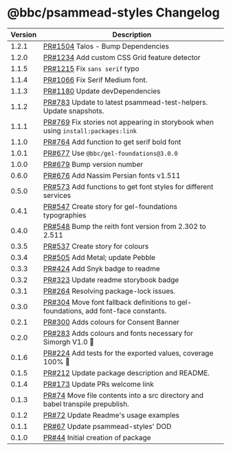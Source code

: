 # @bbc/psammead-styles Changelog

<!-- prettier-ignore -->
| Version | Description |
|---------|-------------|
| 1.2.1 | [PR#1504](https://github.com/bbc/psammead/pull/1504) Talos - Bump Dependencies |
| 1.2.0 | [PR#1234](https://github.com/bbc/psammead/pull/1234) Add custom CSS Grid feature detector |
| 1.1.5 | [PR#1215](https://github.com/bbc/psammead/pull/1215) Fix `sans serif` typo |
| 1.1.4 | [PR#1066](https://github.com/bbc/psammead/pull/1066) Fix Serif Medium font. |
| 1.1.3 | [PR#1180](https://github.com/bbc/psammead/pull/1180) Update devDependencies |
| 1.1.2 | [PR#783](https://github.com/bbc/psammead/pull/783) Update to latest psammead-test-helpers. Update snapshots. |
| 1.1.1 | [PR#769](https://github.com/bbc/psammead/pull/769) Fix stories not appearing in storybook when using `install:packages:link` |
| 1.1.0   | [PR#764](https://github.com/bbc/psammead/pull/764) Add function to get serif bold font |
| 1.0.1   | [PR#677](https://github.com/bbc/psammead/pull/677) Use `@bbc/gel-foundations@3.0.0` |
| 1.0.0   | [PR#679](https://github.com/bbc/psammead/pull/679) Bump version number |
| 0.6.0   | [PR#676](https://github.com/bbc/psammead/pull/676) Add Nassim Persian fonts v1.511 |
| 0.5.0   | [PR#573](https://github.com/bbc/psammead/pull/573) Add functions to get font styles for different services |
| 0.4.1   | [PR#547](https://github.com/bbc/psammead/pull/547) Create story for gel-foundations typographies |
| 0.4.0   | [PR#548](https://github.com/bbc/psammead/pull/548) Bump the reith font version from 2.302 to 2.511 |
| 0.3.5   | [PR#537](https://github.com/bbc/psammead/pull/537) Create story for colours |
| 0.3.4   | [PR#505](https://github.com/bbc/psammead/pull/505) Add Metal; update Pebble |
| 0.3.3   | [PR#424](https://github.com/bbc/psammead/pull/424) Add Snyk badge to readme |
| 0.3.2   | [PR#323](https://github.com/BBC/psammead/pull/323) Update readme storybook badge |
| 0.3.1   | [PR#264](https://github.com/BBC/psammead/pull/319) Resolving package-lock issues. |
| 0.3.0   |  [PR#304](https://github.com/BBC-News/psammead/pull/304) Move font fallback definitions to gel-foundations, add font-face constants. |
| 0.2.1   |  [PR#300](https://github.com/BBC-News/psammead/pull/300) Adds colours for Consent Banner |
| 0.2.0   |  [PR#283](https://github.com/BBC-News/psammead/pull/283) Adds colours and fonts necessary for Simorgh V1.0 :art: |
| 0.1.6   | [PR#224](https://github.com/BBC-News/psammead/pull/224) Add tests for the exported values, coverage 100% :tada: |
| 0.1.5   | [PR#212](https://github.com/BBC-News/psammead/pull/212) Update package description and README. |
| 0.1.4   | [PR#173](https://github.com/BBC-News/psammead/pull/173) Update PRs welcome link |
| 0.1.3 | [PR#74](https://github.com/BBC-News/psammead/pull/74) Move file contents into a src directory and babel transpile prepublish. |
| 0.1.2 | [PR#72](https://github.com/BBC-News/psammead/pull/72) Update Readme's usage examples |
| 0.1.1 | [PR#67](https://github.com/BBC-News/psammead/pull/67) Update psammead-styles' DOD |
| 0.1.0 | [PR#44](https://github.com/BBC-News/psammead/pull/44) Initial creation of package |
